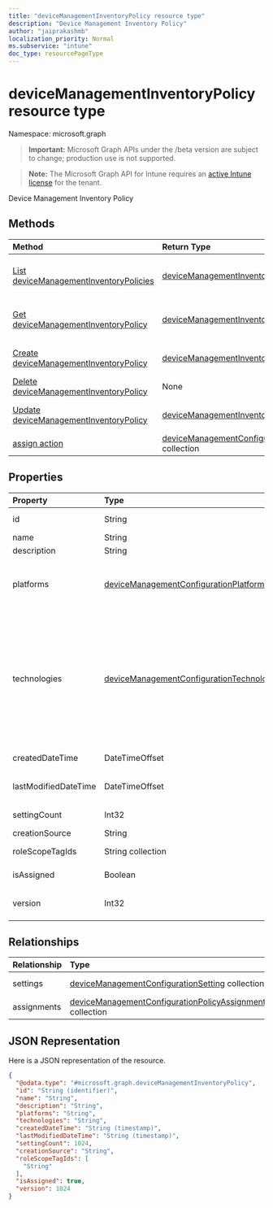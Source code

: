 ```yaml
---
title: "deviceManagementInventoryPolicy resource type"
description: "Device Management Inventory Policy"
author: "jaiprakashmb"
localization_priority: Normal
ms.subservice: "intune"
doc_type: resourcePageType
---
```


# deviceManagementInventoryPolicy resource type

Namespace: microsoft.graph
> **Important:** Microsoft Graph APIs under the /beta version are subject to change; production use is not supported.

> **Note:** The Microsoft Graph API for Intune requires an [active Intune license](https://go.microsoft.com/fwlink/?linkid=839381) for the tenant.


Device Management Inventory Policy

## Methods
|Method|Return Type|Description|
|:---|:---|:---|
|[List deviceManagementInventoryPolicies](../api/intune-deviceconfigv2-devicemanagementinventorypolicy-list.md)|[deviceManagementInventoryPolicy](../resources/intune-deviceconfigv2-devicemanagementinventorypolicy.md) collection|List properties and relationships of the [deviceManagementInventoryPolicy](../resources/intune-deviceconfigv2-devicemanagementinventorypolicy.md) objects.|
|[Get deviceManagementInventoryPolicy](../api/intune-deviceconfigv2-devicemanagementinventorypolicy-get.md)|[deviceManagementInventoryPolicy](../resources/intune-deviceconfigv2-devicemanagementinventorypolicy.md)|Read properties and relationships of the [deviceManagementInventoryPolicy](../resources/intune-deviceconfigv2-devicemanagementinventorypolicy.md) object.|
|[Create deviceManagementInventoryPolicy](../api/intune-deviceconfigv2-devicemanagementinventorypolicy-create.md)|[deviceManagementInventoryPolicy](../resources/intune-deviceconfigv2-devicemanagementinventorypolicy.md)|Create a new [deviceManagementInventoryPolicy](../resources/intune-deviceconfigv2-devicemanagementinventorypolicy.md) object.|
|[Delete deviceManagementInventoryPolicy](../api/intune-deviceconfigv2-devicemanagementinventorypolicy-delete.md)|None|Deletes a [deviceManagementInventoryPolicy](../resources/intune-deviceconfigv2-devicemanagementinventorypolicy.md).|
|[Update deviceManagementInventoryPolicy](../api/intune-deviceconfigv2-devicemanagementinventorypolicy-update.md)|[deviceManagementInventoryPolicy](../resources/intune-deviceconfigv2-devicemanagementinventorypolicy.md)|Update the properties of a [deviceManagementInventoryPolicy](../resources/intune-deviceconfigv2-devicemanagementinventorypolicy.md) object.|
|[assign action](../api/intune-deviceconfigv2-devicemanagementinventorypolicy-assign.md)|[deviceManagementConfigurationPolicyAssignment](../resources/intune-deviceconfigv2-devicemanagementconfigurationpolicyassignment.md) collection||

## Properties
|Property|Type|Description|
|:---|:---|:---|
|id|String|Key of the policy document. Automatically generated.|
|name|String|Policy name|
|description|String|Policy description|
|platforms|[deviceManagementConfigurationPlatforms](../resources/intune-deviceconfigv2-devicemanagementconfigurationplatforms.md)|Platforms for this policy. Possible values are: `none`, `android`, `iOS`, `macOS`, `windows10X`, `windows10`, `linux`, `unknownFutureValue`.|
|technologies|[deviceManagementConfigurationTechnologies](../resources/intune-deviceconfigv2-devicemanagementconfigurationtechnologies.md)|Technologies for this policy. Possible values are: `none`, `mdm`, `windows10XManagement`, `configManager`, `appleRemoteManagement`, `microsoftSense`, `exchangeOnline`, `mobileApplicationManagement`, `linuxMdm`, `extensibility`, `enrollment`, `endpointPrivilegeManagement`, `unknownFutureValue`, `windowsOsRecovery`.|
|createdDateTime|DateTimeOffset|Policy creation date and time. This property is read-only.|
|lastModifiedDateTime|DateTimeOffset|Policy last modification date and time. This property is read-only.|
|settingCount|Int32|Number of settings. This property is read-only.|
|creationSource|String|Policy creation source|
|roleScopeTagIds|String collection|List of Scope Tags for this Entity instance.|
|isAssigned|Boolean|Policy assignment status. This property is read-only.|
|version|Int32|Version of the Policy. Valid values 0 to 1000. This property is read-only.|

## Relationships
|Relationship|Type|Description|
|:---|:---|:---|
|settings|[deviceManagementConfigurationSetting](../resources/intune-deviceconfigv2-devicemanagementconfigurationsetting.md) collection|Policy settings|
|assignments|[deviceManagementConfigurationPolicyAssignment](../resources/intune-deviceconfigv2-devicemanagementconfigurationpolicyassignment.md) collection|Policy assignments|

## JSON Representation
Here is a JSON representation of the resource.
<!-- {
  "blockType": "resource",
  "keyProperty": "id",
  "@odata.type": "microsoft.graph.deviceManagementInventoryPolicy"
}
-->
``` json
{
  "@odata.type": "#microsoft.graph.deviceManagementInventoryPolicy",
  "id": "String (identifier)",
  "name": "String",
  "description": "String",
  "platforms": "String",
  "technologies": "String",
  "createdDateTime": "String (timestamp)",
  "lastModifiedDateTime": "String (timestamp)",
  "settingCount": 1024,
  "creationSource": "String",
  "roleScopeTagIds": [
    "String"
  ],
  "isAssigned": true,
  "version": 1024
}
```
